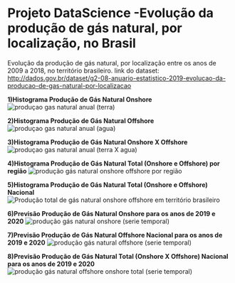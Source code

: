 # Projeto DataScience -Evolução da produção de gás natural, por localização, no Brasil
Evolução da produção de gás natural, por localização entre os anos de 2009 a 2018, no território brasileiro. link do dataset: http://dados.gov.br/dataset/g2-08-anuario-estatistico-2019-evolucao-da-producao-de-gas-natural-por-localizacao

**1)Histograma Produção de Gás Natural Onshore**
![produçao gas natural anual (terra)](https://user-images.githubusercontent.com/48027825/65112425-056fd080-d9b6-11e9-9e06-3cef0671bdf7.png)


**2)Histograma Produção de Gás Natural Offshore**
![produçao gas natural anual (agua)](https://user-images.githubusercontent.com/48027825/65112410-fa1ca500-d9b5-11e9-9901-e9052038335f.png)


**3)Histograma Produção de Gás Natural Onshore X Offshore**
![produçao gas natural anual (terra X agua)](https://user-images.githubusercontent.com/48027825/65112452-17517380-d9b6-11e9-9ed2-20b7dc36bde3.png)

**4)Histograma Produção de Gás Natural Total (Onshore e Offshore) por região**
![produção gás natural onshore offshore por região](https://user-images.githubusercontent.com/48027825/65121142-1d9b1c00-d9c5-11e9-9e84-898c3705a9e2.png)

**5)Histograma Produção de Gás Natural Total (Onshore e Offshore) Nacional**
![Produção total de gás natural onshore offshore em território brasileiro](https://user-images.githubusercontent.com/48027825/65121191-2d1a6500-d9c5-11e9-8fd6-fbfa42cf3fc6.png)

**6)Previsão Produção de Gás Natural Onshore para os anos de 2019 e 2020**
![produção gás natural onshore (serie temporal)](https://user-images.githubusercontent.com/48027825/65178397-009b3300-da2f-11e9-8ff7-aea8e79e4e16.png)


**7)Previsão Produção de Gás Natural Offshore Nacional para os anos de 2019 e 2020**
![produção gás natural offshore (serie temporal)](https://user-images.githubusercontent.com/48027825/65178415-0abd3180-da2f-11e9-9c85-e41f2fdf6762.png)

**8)Previsão Produção de Gás Natural Total (Onshore X Offshore) Nacional para os anos de 2019 e 2020**
![produção gás natural offshore onshore total (serie temporal)](https://user-images.githubusercontent.com/48027825/65178462-26283c80-da2f-11e9-9ea7-9f2bd6e68b28.png)
